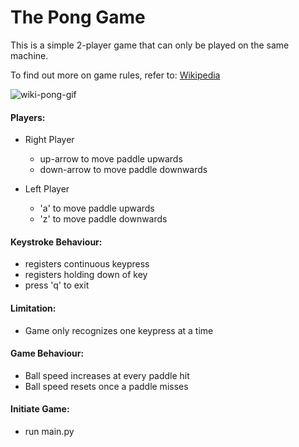 # The Pong Game
This is a simple 2-player game that can only be played on the same machine.

To find out more on game rules, refer to: [Wikipedia](https://en.wikipedia.org/wiki/Pong)

![wiki-pong-gif](https://upload.wikimedia.org/wikipedia/commons/thumb/6/62/Pong_Game_Test2.gif/220px-Pong_Game_Test2.gif)

#### Players:
 - Right Player	 
   - up-arrow to move paddle upwards
   - down-arrow to move paddle downwards


 - Left Player
   - 'a' to move paddle upwards
   - 'z' to move paddle downwards

#### Keystroke Behaviour:
  - registers continuous keypress
  - registers holding down of key
  - press 'q' to exit

#### Limitation: 
  - Game only recognizes one keypress at a time

#### Game Behaviour:
  - Ball speed increases at every paddle hit
  - Ball speed resets once a paddle misses

#### Initiate Game:
  - run main.py
